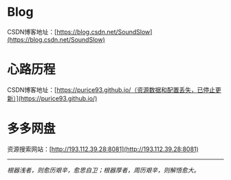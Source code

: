 # Blog
CSDN博客地址：[https://blog.csdn.net/SoundSlow](https://blog.csdn.net/SoundSlow)
# 心路历程
CSDN博客地址：[https://purice93.github.io/（资源数据和配置丢失，已停止更新）](https://purice93.github.io/)
# 多多网盘   
资源搜索网站：[http://193.112.39.28:8081](http://193.112.39.28:8081)

---
*根器浅者，则愈历艰辛，愈思自卫；根器厚者，周历艰辛，则解悟愈大。*
